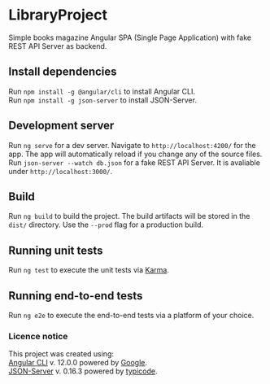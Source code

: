 # LibraryProject
Simple books magazine Angular SPA (Single Page Application) with fake REST API Server as backend.

## Install dependencies

Run `npm install -g @angular/cli` to install Angular CLI.  
Run `npm install -g json-server` to install JSON-Server. 

## Development server

Run `ng serve` for a dev server. Navigate to `http://localhost:4200/` for the app. The app will automatically reload if you change any of the source files.  
Run `json-server --watch db.json` for a fake REST API Server. It is avaliable under `http://localhost:3000/`.

## Build

Run `ng build` to build the project. The build artifacts will be stored in the `dist/` directory. Use the `--prod` flag for a production build.

## Running unit tests

Run `ng test` to execute the unit tests via [Karma](https://karma-runner.github.io).

## Running end-to-end tests

Run `ng e2e` to execute the end-to-end tests via a platform of your choice.

### Licence notice
This project was created using:  
[Angular CLI](https://github.com/angular/angular-cli) v. 12.0.0 powered by [Google](https://about.google/).  
[JSON-Server](https://github.com/typicode/json-server) v. 0.16.3 powered by [typicode](https://github.com/typicode).
